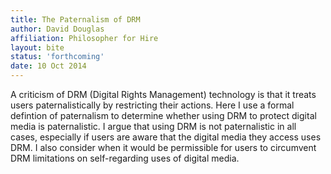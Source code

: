 ```yaml
---
title: The Paternalism of DRM
author: David Douglas
affiliation: Philosopher for Hire
layout: bite
status: 'forthcoming'
date: 10 Oct 2014
---
```


 A criticism of DRM (Digital Rights Management) technology is that it treats users paternalistically by restricting their actions. Here I use a formal defintion of paternalism to determine whether using DRM to protect digital media is paternalistic. I argue that using DRM is not paternalistic in all cases, especially if users are aware that the digital media they access uses DRM. I also consider when it would be permissible for users to circumvent DRM limitations on self-regarding uses of digital media.
